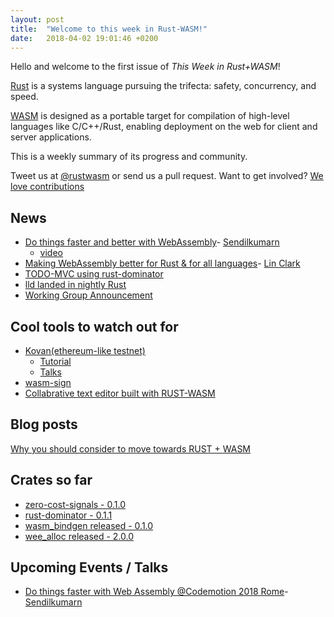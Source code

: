 ```yaml
---
layout: post
title:  "Welcome to this week in Rust-WASM!"
date:   2018-04-02 19:01:46 +0200
---
```

Hello and welcome to the first issue of *This Week in Rust+WASM*!

[Rust](http://rust-lang.org) is a systems language pursuing the trifecta: safety, concurrency, and speed.

[WASM](http://webassembly.org) is designed as a portable target for compilation of high-level languages like C/C++/Rust, enabling deployment on the web for client and server applications.

This is a weekly summary of its progress and community.

Tweet us at [@rustwasm](https://twitter.com/rustwasm) or send us a pull request. Want to get involved? [We love contributions](https://github.com/rust-lang-nursery/rust-wasm/blob/master/README.md)

## News
* [Do things faster and better with WebAssembly](https://speakerdeck.com/sendilkumarn/do-things-faster-and-better-with-webassembly)- [Sendilkumarn](https://twitter.com/sendilkumarn)
    - [video](https://goo.gl/aUhPFW)
* [Making WebAssembly better for Rust & for all languages](https://hacks.mozilla.org/2018/03/making-webassembly-better-for-rust-for-all-languages/)- [Lin Clark](https://twitter.com/linclark)
* [TODO-MVC using rust-dominator](https://github.com/Pauan/rust-dominator/blob/b4613dc77bedb59a3290339e7729c989878f74a4/examples/todomvc/src/main.rs)
* [lld landed in nightly Rust](rust-lang/rust#48125)
* [Working Group Announcement](http://fitzgeraldnick.com/2018/02/27/wasm-domain-working-group.html)


## Cool tools to watch out for
* [Kovan(ethereum-like testnet)](https://wiki.parity.io/WebAssembly-Home)
    - [Tutorial](https://github.com/paritytech/pwasm-tutorial)
    - [Talks](https://www.youtube.com/watch?v=Adcn-L59LRs)
* [wasm-sign](https://github.com/frehberg/wasm-sign)
* [Collabrative text editor built with RUST-WASM](https://github.com/tcr/edit-text)

## Blog posts
[Why you should consider to move towards RUST + WASM](http://fitzgeraldnick.com/2018/02/26/speed-without-wizardry.html)

## Crates so far
* [zero-cost-signals - 0.1.0](https://crates.io/crates/futures-signals)
* [rust-dominator - 0.1.1](https://crates.io/crates/dominator)
* [wasm_bindgen released - 0.1.0](https://crates.io/crates/wasm-bindgen)
* [wee_alloc released - 2.0.0](https://github.com/fitzgen/wee_alloc/blob/master/CHANGELOG.md#020)

## Upcoming Events / Talks
* [Do things faster with Web Assembly @Codemotion 2018 Rome](https://rome2018.codemotionworld.com/talk-detail/?detail=8054)- [Sendilkumarn](https://twitter.com/sendilkumarn)